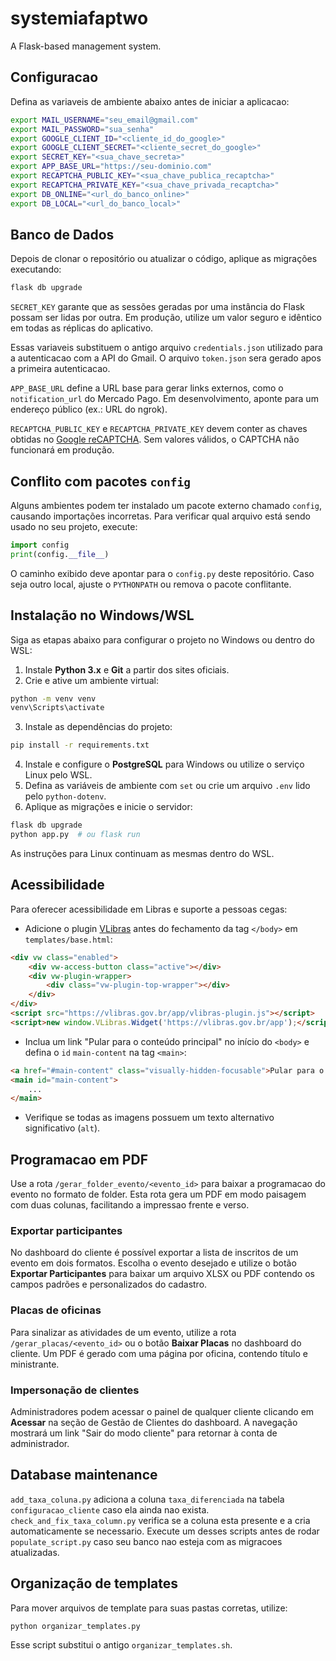 # systemiafaptwo

A Flask-based management system.

## Configuracao

Defina as variaveis de ambiente abaixo antes de iniciar a aplicacao:

```bash
export MAIL_USERNAME="seu_email@gmail.com"
export MAIL_PASSWORD="sua_senha"
export GOOGLE_CLIENT_ID="<cliente_id_do_google>"
export GOOGLE_CLIENT_SECRET="<cliente_secret_do_google>"
export SECRET_KEY="<sua_chave_secreta>"
export APP_BASE_URL="https://seu-dominio.com"
export RECAPTCHA_PUBLIC_KEY="<sua_chave_publica_recaptcha>"
export RECAPTCHA_PRIVATE_KEY="<sua_chave_privada_recaptcha>"
export DB_ONLINE="<url_do_banco_online>"
export DB_LOCAL="<url_do_banco_local>"
```

## Banco de Dados

Depois de clonar o repositório ou atualizar o código, aplique as migrações executando:

```bash
flask db upgrade
```

`SECRET_KEY` garante que as sessões geradas por uma instância do Flask possam
ser lidas por outra. Em produção, utilize um valor seguro e idêntico em todas as
réplicas do aplicativo.

Essas variaveis substituem o antigo arquivo `credentials.json` utilizado para a
autenticacao com a API do Gmail. O arquivo `token.json` sera gerado apos a
primeira autenticacao.

`APP_BASE_URL` define a URL base para gerar links externos, como o `notification_url` do Mercado Pago. Em desenvolvimento, aponte para um endereço público (ex.: URL do ngrok).

`RECAPTCHA_PUBLIC_KEY` e `RECAPTCHA_PRIVATE_KEY` devem conter as chaves obtidas no [Google reCAPTCHA](https://www.google.com/recaptcha/admin). Sem valores válidos, o CAPTCHA não funcionará em produção.

## Conflito com pacotes `config`

Alguns ambientes podem ter instalado um pacote externo chamado `config`,
causando importações incorretas. Para verificar qual arquivo está sendo usado no
seu projeto, execute:

```python
import config
print(config.__file__)
```

O caminho exibido deve apontar para o `config.py` deste repositório. Caso seja
outro local, ajuste o `PYTHONPATH` ou remova o pacote conflitante.

## Instalação no Windows/WSL

Siga as etapas abaixo para configurar o projeto no Windows ou dentro do WSL:

1. Instale **Python 3.x** e **Git** a partir dos sites oficiais.
2. Crie e ative um ambiente virtual:

```bash
python -m venv venv
venv\Scripts\activate
```

3. Instale as dependências do projeto:

```bash
pip install -r requirements.txt
```

4. Instale e configure o **PostgreSQL** para Windows ou utilize o serviço Linux pelo WSL.
5. Defina as variáveis de ambiente com `set` ou crie um arquivo `.env` lido pelo `python-dotenv`.
6. Aplique as migrações e inicie o servidor:

```bash
flask db upgrade
python app.py  # ou flask run
```

As instruções para Linux continuam as mesmas dentro do WSL.

## Acessibilidade

Para oferecer acessibilidade em Libras e suporte a pessoas cegas:

- Adicione o plugin [VLibras](https://www.gov.br/governodigital/pt-br/vlibras) antes do fechamento da tag `</body>` em `templates/base.html`:

```html
<div vw class="enabled">
    <div vw-access-button class="active"></div>
    <div vw-plugin-wrapper>
        <div class="vw-plugin-top-wrapper"></div>
    </div>
</div>
<script src="https://vlibras.gov.br/app/vlibras-plugin.js"></script>
<script>new window.VLibras.Widget('https://vlibras.gov.br/app');</script>
```

- Inclua um link "Pular para o conteúdo principal" no início do `<body>` e defina o `id` `main-content` na tag `<main>`:

```html
<a href="#main-content" class="visually-hidden-focusable">Pular para o conteúdo principal</a>
<main id="main-content">
    ...
</main>
```

- Verifique se todas as imagens possuem um texto alternativo significativo (`alt`).

## Programacao em PDF

Use a rota `/gerar_folder_evento/<evento_id>` para baixar a programacao do evento no formato de folder. Esta rota gera um PDF em modo paisagem com duas colunas, facilitando a impressao frente e verso.

### Exportar participantes

No dashboard do cliente é possível exportar a lista de inscritos de um evento em dois formatos. Escolha o evento desejado e utilize o botão **Exportar Participantes** para baixar um arquivo XLSX ou PDF contendo os campos padrões e personalizados do cadastro.

### Placas de oficinas

Para sinalizar as atividades de um evento, utilize a rota `/gerar_placas/<evento_id>` ou o botão **Baixar Placas** no dashboard do cliente. Um PDF é gerado com uma página por oficina, contendo título e ministrante.

### Impersonação de clientes

Administradores podem acessar o painel de qualquer cliente clicando em **Acessar** na seção de Gestão de Clientes do dashboard. A navegação mostrará um link "Sair do modo cliente" para retornar à conta de administrador.

## Database maintenance

`add_taxa_coluna.py` adiciona a coluna `taxa_diferenciada` na tabela `configuracao_cliente` caso ela ainda nao exista.
`check_and_fix_taxa_column.py` verifica se a coluna esta presente e a cria automaticamente se necessario.
Execute um desses scripts antes de rodar `populate_script.py` caso seu banco nao esteja com as migracoes atualizadas.

## Organização de templates

Para mover arquivos de template para suas pastas corretas, utilize:

```bash
python organizar_templates.py
```

Esse script substitui o antigo `organizar_templates.sh`.

